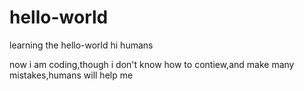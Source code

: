 # hello-world
learning the hello-world
hi humans 

now i am coding,though i don't know how to contiew,and make many mistakes,humans will help me 
